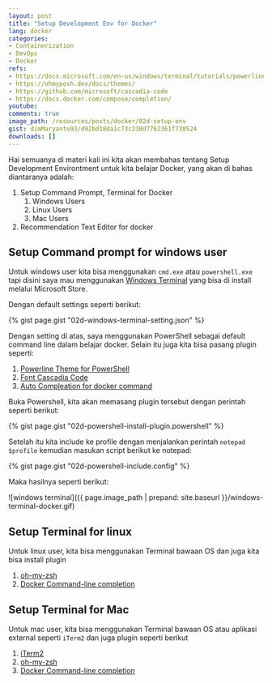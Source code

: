 ```yaml
---
layout: post
title: "Setup Development Env for Docker"
lang: docker
categories:
- Containerization
- DevOps
- Docker
refs: 
- https://docs.microsoft.com/en-us/windows/terminal/tutorials/powerline-setup
- https://ohmyposh.dev/docs/themes/
- https://github.com/microsoft/cascadia-code
- https://docs.docker.com/compose/completion/
youtube: 
comments: true
image_path: /resources/posts/docker/02d-setup-env
gist: dimMaryanto93/d92bd18da1c73c230d7762361f738524
downloads: []
---
```


Hai semuanya di materi kali ini kita akan membahas tentang Setup Development Environtment untuk kita belajar Docker, yang akan di bahas diantaranya adalah:

1. Setup Command Prompt, Terminal for Docker
    1. Windows Users
    2. Linux Users
    3. Mac Users
2. Recommendation Text Editor for docker

<!--more-->

## Setup Command prompt for windows user

Untuk windows user kita bisa menggunakan `cmd.exe` atau `powershell.exe` tapi disini saya mau menggunakan [Windows Terminal](https://www.microsoft.com/en-us/p/windows-terminal/9n0dx20hk701) yang bisa di install melalui Microsoft Store.

Dengan default settings seperti berikut:

{% gist page.gist "02d-windows-terminal-setting.json" %}

Dengan setting di atas, saya menggunakan PowerShell sebagai default command line dalam belajar docker. Selain itu juga kita bisa pasang plugin seperti:

1. [Powerline Theme for PowerShell](https://docs.microsoft.com/en-us/windows/terminal/tutorials/powerline-setup)
2. [Font Cascadia Code](https://github.com/microsoft/cascadia-code)
3. [Auto Compleation for docker command](https://github.com/samneirinck/posh-docker)

Buka Powershell, kita akan memasang plugin tersebut dengan perintah seperti berikut:

{% gist page.gist "02d-powershell-install-plugin.powershell" %}

Setelah itu kita include ke profile dengan menjalankan perintah `notepad $profile` kemudian masukan script berikut ke notepad: 

{% gist page.gist "02d-powershell-include.config" %}

Maka hasilnya seperti berikut:

![windows terminal]({{ page.image_path | prepand: site.baseurl }}/windows-terminal-docker.gif)

## Setup Terminal for linux

Untuk linux user, kita bisa menggunakan Terminal bawaan OS dan juga kita bisa install plugin

1. [oh-my-zsh](https://github.com/ohmyzsh/ohmyzsh)
2. [Docker Command-line completion](https://docs.docker.com/compose/completion/)

## Setup Terminal for Mac

Untuk mac user, kita bisa menggunakan Terminal bawaan OS atau aplikasi external seperti `iTerm2` dan juga plugin seperti berikut

1. [iTerm2](https://iterm2.com/)
2. [oh-my-zsh](https://github.com/ohmyzsh/ohmyzsh)
3. [Docker Command-line completion](https://docs.docker.com/compose/completion/)
